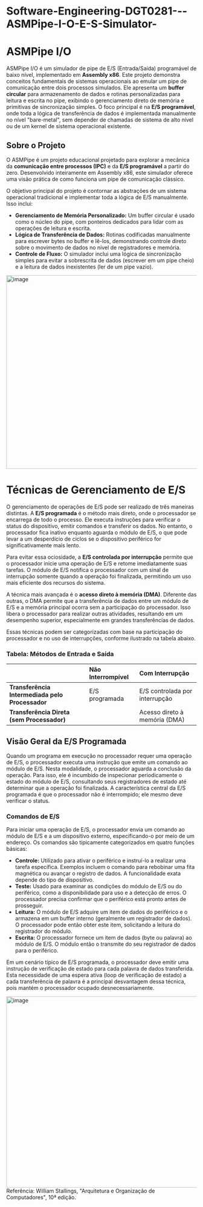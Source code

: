 # Software-Engineering-DGT0281---ASMPipe-I-O-E-S-Simulator-
# ASMPipe I/O

ASMPipe I/O é um simulador de pipe de E/S (Entrada/Saída) programável de baixo nível, implementado em **Assembly x86**. Este projeto demonstra conceitos fundamentais de sistemas operacionais ao emular um pipe de comunicação entre dois processos simulados. Ele apresenta um **buffer circular** para armazenamento de dados e rotinas personalizadas para leitura e escrita no pipe, exibindo o gerenciamento direto de memória e primitivas de sincronização simples. O foco principal é na **E/S programável**, onde toda a lógica de transferência de dados é implementada manualmente no nível "bare-metal", sem depender de chamadas de sistema de alto nível ou de um kernel de sistema operacional existente.

## Sobre o Projeto

O ASMPipe é um projeto educacional projetado para explorar a mecânica da **comunicação entre processos (IPC)** e da **E/S programável** a partir do zero. Desenvolvido inteiramente em Assembly x86, este simulador oferece uma visão prática de como funciona um pipe de comunicação clássico.

O objetivo principal do projeto é contornar as abstrações de um sistema operacional tradicional e implementar toda a lógica de E/S manualmente. Isso inclui:

* **Gerenciamento de Memória Personalizado:** Um buffer circular é usado como o núcleo do pipe, com ponteiros dedicados para lidar com as operações de leitura e escrita.
* **Lógica de Transferência de Dados:** Rotinas codificadas manualmente para escrever bytes no buffer e lê-los, demonstrando controle direto sobre o movimento de dados no nível de registradores e memória.
* **Controle de Fluxo:** O simulador inclui uma lógica de sincronização simples para evitar a sobrescrita de dados (escrever em um pipe cheio) e a leitura de dados inexistentes (ler de um pipe vazio).

<img width="512" height="512" alt="image" src="https://github.com/user-attachments/assets/43ce728a-f74a-4453-b1b3-7aa50d9bfa87" />

# Técnicas de Gerenciamento de E/S

O gerenciamento de operações de E/S pode ser realizado de três maneiras distintas. A **E/S programada** é o método mais direto, onde o processador se encarrega de todo o processo. Ele executa instruções para verificar o status do dispositivo, emitir comandos e transferir os dados. No entanto, o processador fica inativo enquanto aguarda o módulo de E/S, o que pode levar a um desperdício de ciclos se o dispositivo periférico for significativamente mais lento.

Para evitar essa ociosidade, a **E/S controlada por interrupção** permite que o processador inicie uma operação de E/S e retome imediatamente suas tarefas. O módulo de E/S notifica o processador com um sinal de interrupção somente quando a operação foi finalizada, permitindo um uso mais eficiente dos recursos do sistema.

A técnica mais avançada é o **acesso direto à memória (DMA)**. Diferente das outras, o DMA permite que a transferência de dados entre um módulo de E/S e a memória principal ocorra sem a participação do processador. Isso libera o processador para realizar outras atividades, resultando em um desempenho superior, especialmente em grandes transferências de dados.

Essas técnicas podem ser categorizadas com base na participação do processador e no uso de interrupções, conforme ilustrado na tabela abaixo.

### Tabela: Métodos de Entrada e Saída

| | **Não Interrompível** | **Com Interrupção** |
| :--- | :--- | :--- |
| **Transferência Intermediada pelo Processador** | E/S programada | E/S controlada por interrupção |
| **Transferência Direta (sem Processador)** | | Acesso direto à memória (DMA) |

## Visão Geral da E/S Programada

Quando um programa em execução no processador requer uma operação de E/S, o processador executa uma instrução que emite um comando ao módulo de E/S. Nesta modalidade, o processador aguarda a conclusão da operação. Para isso, ele é incumbido de inspecionar periodicamente o estado do módulo de E/S, consultando seus registradores de estado até determinar que a operação foi finalizada. A característica central da E/S programada é que o processador não é interrompido; ele mesmo deve verificar o status.

### Comandos de E/S

Para iniciar uma operação de E/S, o processador envia um comando ao módulo de E/S e a um dispositivo externo, especificando-o por meio de um endereço. Os comandos são tipicamente categorizados em quatro funções básicas:

* **Controle:** Utilizado para ativar o periférico e instruí-lo a realizar uma tarefa específica. Exemplos incluem o comando para rebobinar uma fita magnética ou avançar o registro de dados. A funcionalidade exata depende do tipo de dispositivo.
* **Teste:** Usado para examinar as condições do módulo de E/S ou do periférico, como a disponibilidade para uso e a detecção de erros. O processador precisa confirmar que o periférico está pronto antes de prosseguir.
* **Leitura:** O módulo de E/S adquire um item de dados do periférico e o armazena em um buffer interno (geralmente um registrador de dados). O processador pode então obter este item, solicitando a leitura do registrador do módulo.
* **Escrita:** O processador fornece um item de dados (byte ou palavra) ao módulo de E/S. O módulo então o transmite do seu registrador de dados para o periférico.

Em um cenário típico de E/S programada, o processador deve emitir uma instrução de verificação de estado para cada palavra de dados transferida. Esta necessidade de uma espera ativa (loop de verificação de estado) a cada transferência de palavra é a principal desvantagem dessa técnica, pois mantém o processador ocupado desnecessariamente.

<img width="745" height="506" alt="image" src="https://github.com/user-attachments/assets/c85bea54-5df3-44da-b893-2a0d93e3d8d4" />
Referência: William Stallings, "Arquitetura e Organização de Computadores", 10ª edição.

